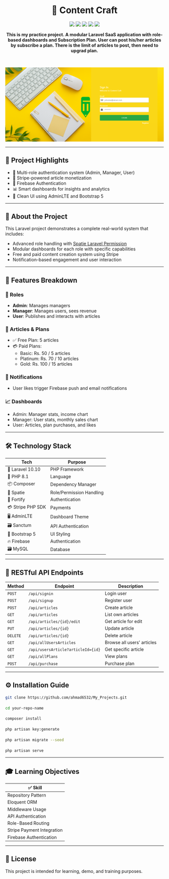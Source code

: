 <h1 align="center">📕 Content Craft</h1>

<p align="center">
  <img src="https://img.shields.io/badge/Laravel-10.x-F72C1F?style=for-the-badge&logo=laravel&logoColor=white" />
  <img src="https://img.shields.io/badge/PHP-8.1-8892BF?style=for-the-badge&logo=php&logoColor=white" />
  <img src="https://img.shields.io/badge/Stripe-Integrated-635BFF?style=for-the-badge&logo=stripe&logoColor=white" />
  <img src="https://img.shields.io/badge/AdminLTE-Dashboard-3C8DBC?style=for-the-badge" />
  <img src="https://img.shields.io/badge/Role_&_Permission-Spatie-FF69B4?style=for-the-badge" />

</p>

<p align="center">
   <strong>This is my practice project. A modular Laravel SaaS application with role-based dashboards and Subscription Plan. User can post his/her articles by subscribe a plan. There is the limit of articles to post, then need to upgrad plan.</strong>

<p>&nbsp;</p>
<img src="https://github.com/ahmad6532/My_Projects/blob/main/Content%20Craft/public/SSS.png" />

</p>

<hr>

## 🌟 Project Highlights

-   🔐 Multi-role authentication system (Admin, Manager, User)
-   💸 Stripe-powered article monetization
-   📲 Firebase Authentication
-   📊 Smart dashboards for insights and analytics
-   🎨 Clean UI using AdminLTE and Bootstrap 5

---

## 📖 About the Project

This Laravel project demonstrates a complete real-world system that includes:

-   Advanced role handling with [Spatie Laravel Permission](https://github.com/spatie/laravel-permission)
-   Modular dashboards for each role with specific capabilities
-   Free and paid content creation system using Stripe
-   Notification-based engagement and user interaction

---

## 🧩 Features Breakdown

### 👤 Roles

-   **Admin**: Manages managers
-   **Manager**: Manages users, sees revenue
-   **User**: Publishes and interacts with articles

### 📝 Articles & Plans

-   ✅ Free Plan: 5 articles
-   💳 Paid Plans:
    -   Basic: Rs. 50 / 5 articles
    -   Platinum: Rs. 70 / 10 articles
    -   Gold: Rs. 100 / 15 articles

### 📢 Notifications

-   User likes trigger Firebase push and email notifications

### 📈 Dashboards

-   Admin: Manager stats, income chart
-   Manager: User stats, monthly sales chart
-   User: Articles, plan purchases, and likes

---

## 🛠 Technology Stack

| Tech              | Purpose                  |
| ----------------- | ------------------------ |
| 🧱 Laravel 10.10  | PHP Framework            |
| 🐘 PHP 8.1        | Language                 |
| 📦 Composer       | Dependency Manager       |
| 🧩 Spatie         | Role/Permission Handling |
| 🔐 Fortify        | Authentication           |
| 💳 Stripe PHP SDK | Payments                 |
| 🖥 AdminLTE        | Dashboard Theme          |
| 🗃 Sanctum         | API Authentication       |
| 🎨 Bootstrap 5    | UI Styling               |
| 🔥 Firebase       | Authentication           |
| 🗃 MySQL           | Database                 |

---

## 🔌 RESTful API Endpoints

| Method   | Endpoint                           | Description                |
| -------- | ---------------------------------- | -------------------------- |
| `POST`   | `/api/signin`                      | Login user                 |
| `POST`   | `/api/signup`                      | Register user              |
| `POST`   | `/api/articles`                    | Create article             |
| `GET`    | `/api/articles`                    | List own articles          |
| `GET`    | `/api/articles/{id}/edit`          | Get article for edit       |
| `PUT`    | `/api/articles/{id}`               | Update article             |
| `DELETE` | `/api/articles/{id}`               | Delete article             |
| `GET`    | `/api/allUsersArticles`            | Browse all users' articles |
| `GET`    | `/api/usersArticle?articleId={id}` | Get specific article       |
| `GET`    | `/api/allPlans`                    | View plans                 |
| `POST`   | `/api/purchase`                    | Purchase plan              |

---

## ⚙️ Installation Guide

```bash
git clone https://github.com/ahmad6532/My_Projects.git

cd your-repo-name

composer install

php artisan key:generate

php artisan migrate --seed

php artisan serve
```

---

## 🎓 Learning Objectives

| ✅ Skill                   |
| -------------------------- |
| Repository Pattern         |
| Eloquent ORM               |
| Middleware Usage           |
| API Authentication         |
| Role-Based Routing         |
| Stripe Payment Integration |
| Firebase Authentication    |

---

## 📄 License

This project is intended for learning, demo, and training purposes.
